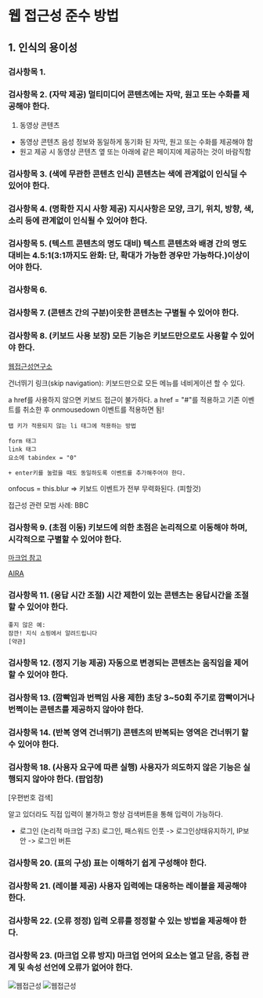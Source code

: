 # 웹 접근성 준수 방법

## 1. 인식의 용이성

### 검사항목 1.  

### 검사항목 2. (자막 제공) 멀티미디어 콘텐츠에는 자막, 원고 또는 수화를 제공해야 한다.  

1) 동영상 콘텐츠

* 동영상 콘텐츠 음성 정보와 동일하게 동기화 된 자막, 원고 또는 수화를 제공해야 함
* 원고 제공 시 동영상 콘텐츠 옆 또는 아래에 같은 페이지에 제공하는 것이 바람직함

### 검사항목 3. (색에 무관한 콘텐츠 인식) 콘텐츠는 색에 관계없이 인식딜 수 있어야 한다.  

### 검사항목 4. (명확한 지시 사항 제공) 지시사항은 모양, 크기, 위치, 방향, 색, 소리 등에 관계없이 인식될 수 있어야 한다.  

### 검사항목 5. (텍스트 콘텐츠의 명도 대비) 텍스트 콘텐츠와 배경 간의 명도 대비는 4.5:1(3:1까지도 완화: 단, 확대가 가능한 경우만 가능하다.)이상이어야 한다.  

### 검사항목 6.  

### 검사항목 7. (콘텐츠 간의 구분)이웃한 콘텐츠는 구별될 수 있어야 한다.

### 검사항목 8. (키보드 사용 보장) 모든 기능은 키보드만으로도 사용할 수 있어야 한다.

[웹접근성연구소](http://www.wah.or.kr/)

건너뛰기 링크(skip navigation): 키보드만으로 모든 메뉴를 네비게이션 할 수 있다.

a href를 사용하지 않으면 키보드 접근이 불가하다.
a href = "#"를 적용하고 기존 이벤트를 취소한 후 onmousedown 이벤트를 적용하면 됨!

```
탭 키가 적용되지 않는 li 태그에 적용하는 방법

form 태그
link 태그
요소에 tabindex = "0" 

+ enter키를 눌렀을 때도 동일하도록 이벤트를 추가해주어야 한다.
```

onfocus = this.blur => 키보드 이벤트가 전부 무력화된다. (피할것)

접근성 관련 모범 사례: BBC

### 검사항목 9. (초점 이동) 키보드에 의한 초점은 논리적으로 이동해야 하며, 시각적으로 구별할 수 있어야 한다.

[마크업 참고](https://seulbinim.github.io/)

[AIRA](https://github.com/niawa/ARIA)


### 검사항목 11. (응답 시간 조절) 시간 제한이 있는 콘텐츠는 응답시간을 조절할 수 있어야 한다.

```
좋지 않은 예: 
잠깐! 지식 쇼핑에서 알려드립니다
[약관]
```

### 검사항목 12. (정지 기능 제공) 자동으로 변경되는 콘텐츠는 움직임을 제어할 수 있어야 한다.

### 검사항목 13. (깜빡임과 번쩍임 사용 제한) 초당 3~50회 주기로 깜빡이거나 번쩍이는 콘텐츠를 제공하지 않아야 한다.

### 검사항목 14. (반복 영역 건너뛰기) 콘텐츠의 반복되는 영역은 건너뛰기 할 수 있어야 한다.

### 검사항목 18. (사용자 요구에 따른 실행) 사용자가 의도하지 않은 기능은 실행되지 않아야 한다. (팝업창)

[우편번호 검색]

알고 있더라도 직접 입력이 불가하고 항상 검색버튼을 통해 입력이 가능하다.

* 로그인
(논리적 마크업 구조)
로그인, 패스워드 인풋 -> 로그인상태유지하기, IP보안 -> 로그인 버튼

### 검사항목 20. (표의 구성) 표는 이해하기 쉽게 구성해야 한다.  

### 검사항목 21. (레이블 제공) 사용자 입력에는 대응하는 레이블을 제공해야 한다.

### 검사항목 22. (오류 정정) 입력 오류를 정정할 수 있는 방법을 제공해야 한다.

### 검사항목 23. (마크업 오류 방지) 마크업 언어의 요소는 열고 닫음, 중첩 관계 및 속성 선언에 오류가 없어야 한다.


![웹접근성](https://seulbi.github.io)
![웹접근성](https://seulbinim.github.io)
